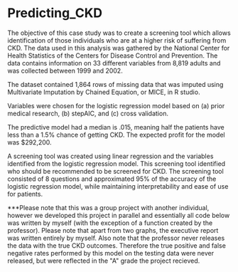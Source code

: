 # Predicting_CKD
The objective of this case study was to create a screening tool which allows identification of those individuals who are at a higher risk of suffering from CKD. The data used in this analysis was gathered by the National Center for Health Statistics of the Centers for Disease Control and Prevention. The data contains information on 33 different variables from 8,819 adults and was collected between 1999 and 2002. 

The dataset contained 1,864 rows of missing data that was imputed using Multivariate Imputation by Chained Equation, or MICE, in R studio.

Variables were chosen for the logistic regression model based on (a) prior medical research, (b) stepAIC, and (c) cross validation.

The predictive model had a median is .015, meaning half the patients have less than a 1.5% chance of getting CKD. The expected profit for the model was $292,200. 

A screening tool was created using linear regression and the variables identified from the logistic regression model. This screening tool identified who should be recommended to be screened for CKD. The screening tool consisted of 8 questions and approximated 95% of the accuracy of the logistic regression model, while maintaining interpretability and ease of use for patients. 

***Please note that this was a group project with another individual, however we developed this project in parallel and essentially all code below was written by myself (with the exception of a function created by the professor). Please note that apart from two graphs, the executive report was written entirely by myself. Also note that the professor never releases the data with the true CKD outcomes. Therefore the true positive and false negative rates performed by this model on the testing data were never released, but were reflected in the "A" grade the project recieved. 

